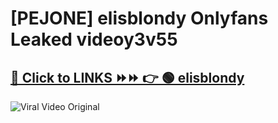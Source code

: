 
 # [PEJONE] elisblondy Onlyfans Leaked videoy3v55

## <h2><a href="https://clipsfans.com/elisblondy&ref=git">🔗 Click to LINKS ⏩⏩ 👉 🟢 elisblondy </a></h2>

<a href="https://clipsfans.com/elisblondy&ref=git" rel="nofollow" data-target="animated-image.originalLink"><img src="https://i.ibb.co.com/xMMVF88/686577567.gif" alt="Viral Video Original" style="max-width: 100%; display: inline-block;" data-target="animated-image.originalImage"></a>

